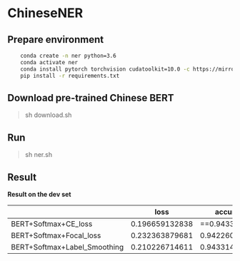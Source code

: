# ChineseNER



## Prepare environment
```bash
    conda create -n ner python=3.6
    conda activate ner
    conda install pytorch torchvision cudatoolkit=10.0 -c https://mirrors.tuna.tsinghua.edu.cn/anaconda/cloud/pytorch
    pip install -r requirements.txt 
```
## Download pre-trained Chinese BERT

> sh download.sh 

## Run
> sh ner.sh 

## Result
**Result on the dev set**

|                              | loss           | accuracy       | precision       | recall          | f1               |
| ---------------------------- | -------------- | -------------- | --------------- | --------------- | ---------------- |
| BERT+Softmax+CE_loss         | 0.196659132838 | ==0.94337445== | ==0.734379626== | ==0.807291666== | ==0.7691114901== |
| BERT+Softmax+Focal_loss      | 0.232363879681 | 0.94226025     | 0.704245554     | 0.799153646     | 0.7487038731     |
| BERT+Softmax+Label_Smoothing | 0.210226714611 | 0.94331476     | 0.729530003     | 0.803385417     | 0.7646785438     |

